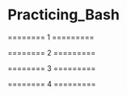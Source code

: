 # Practicing_Bash
======== 1 =========

======== 2 =========

======== 3 =========

======== 4 =========
